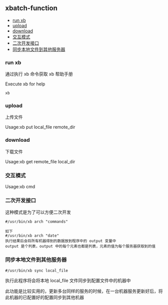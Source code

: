 ## xbatch-function


<!-- vim-markdown-toc GFM -->
* [run xb](#run-xb)
* [upload](#upload)
* [download](#download)
* [交互模式](#交互模式)
* [二次开发接口](#二次开发接口)
* [同步本地文件到其他服务器](#同步本地文件到其他服务器)

<!-- vim-markdown-toc -->
### run xb

通过执行 xb 命令获取 xb 帮助手册

Execute xb for help

```
xb
```

### upload

上传文件

Usage:xb put local_file remote_dir

### download

下载文件

Usage:xb get remote_file local_dir

### 交互模式

Usage:xb cmd

### 二次开发接口

这种模式是为了可以方便二次开发
```
#/usr/bin/xb arch "commands"

如下
#/usr/bin/xb arch "date"
执行结果后会将所有机器得到的数据放到程序中的 output 变量中
output 是个列表，output 中的每个元素也都是列表，元素的值为每个服务器获取到的值
```
### 同步本地文件到其他服务器

```
#/usr/bin/xb sync local_file
```
执行此程序将会将本地 local_file 文件同步到配置文件中的机器中

此功能是比较实用的，更新多台同样的服务的时候，在一台机器服务更新好后，将此机器的已配置好的配置同步到其他机器
